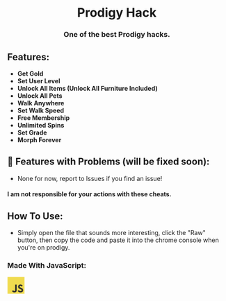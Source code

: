 <h1 align="center">Prodigy Hack</h1>
<h3 align="center">One of the best Prodigy hacks.</h3>

## Features:

- **Get Gold**
- **Set User Level**
- **Unlock All Items (Unlock All Furniture Included)**
- **Unlock All Pets**
- **Walk Anywhere**
- **Set Walk Speed**
- **Free Membership**
- **Unlimited Spins**
- **Set Grade**
- **Morph Forever**
## 🤖 Features with Problems (will be fixed soon):

- None for now, report to Issues if you find an issue!

#### I am not responsible for your actions with these cheats.

## How To Use:

- Simply open the file that sounds more interesting, click the "Raw" button, then copy the code and paste it into the chrome console when you're on prodigy.

<h3 align="left">Made With JavaScript:</h3>
<p align="left"> <a href="https://developer.mozilla.org/en-US/docs/Web/JavaScript" target="_blank" rel="noreferrer"> <img src="https://raw.githubusercontent.com/devicons/devicon/master/icons/javascript/javascript-original.svg" alt="javascript" width="40" height="40"/> </a> </p>

